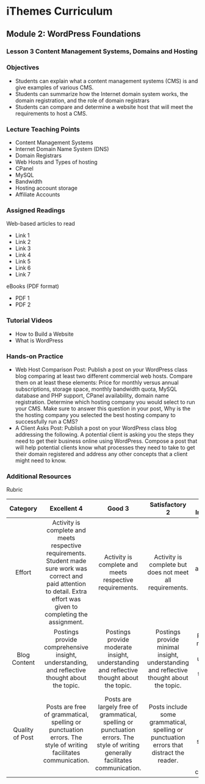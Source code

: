 iThemes Curriculum
==================

Module 2: WordPress Foundations
--------------------------

### Lesson 3 Content Management Systems, Domains and Hosting

### Objectives

* Students can explain what a content management systems (CMS) is and give examples of various CMS.
* Students can summarize how the Internet domain system works, the domain registration, and the role of domain registrars
* Students can compare and determine a website host that will meet the requirements to host a CMS.

### Lecture Teaching Points

- Content Management Systems
- Internet Domain Name System (DNS)
- Domain Registrars
- Web Hosts and Types of hosting
- CPanel
- MySQL
- Bandwidth
- Hosting account storage
- Affiliate Accounts

### Assigned Readings

Web-based articles to read

* Link 1
* Link 2
* Link 3
* Link 4
* Link 5
* Link 6
* Link 7

eBooks (PDF format)

* PDF 1
* PDF 2

### Tutorial Videos

* How to Build a Website
* What is WordPress

### Hands-on Practice

* Web Host Comparison Post: Publish a post on your WordPress class blog comparing at least two different commercial web hosts. Compare them on at least these elements: Price for monthly versus annual subscriptions, storage space, monthly bandwidth quota, MySQL database and PHP support, CPanel availability, domain name registration. 
Determine which hosting company you would select to run your CMS. Make sure to answer this question in your post, Why is the the hosting company you selected the best hosting company to successfully run a CMS?
* A Client Asks Post: Publish a post on your WordPress class blog addressing the following. A potential client is asking you the steps they need to get their business online using WordPress. Compose a post that will help potential clients know what processes they need to take to get their domain registered and address any other concepts that a client might need to know.

### Additional Resources

Rubric

| **Category** | **Excellent 4** | **Good 3** | **Satisfactory 2** | **Needs Improvement 1** | **Points Received** |
|:------------:|:---------------:|:----------:|:------------------:|:-----------:|:------------:|
| Effort | Activity is complete and meets respective requirements. Student made sure work was correct and paid attention to detail. Extra effort was given to completing the assignment. | Activity is complete and meets respective requirements. | Activity is complete but does not meet all requirements. | Activity is incomplete and/or does not meet respective requirements.| |
| Blog Content | Postings provide comprehensive insight, understanding, and reflective thought about the topic. | Postings provide moderate insight, understanding and reflective thought about the topic. | Postings provide minimal insight, understanding and reflective thought about the topic. | Postings show no evidence of insight, understanding or reflective thought about the topic. | |
| Quality of Post | Posts are free of grammatical, spelling or punctuation errors.  The style of writing facilitates communication. | Posts are largely free of grammatical, spelling or punctuation errors.  The style of writing generally facilitates communication. | Posts include some grammatical, spelling or punctuation errors that distract the reader. | Posts contain numerous grammatical, spelling or punctuation errors.  The style of writing does not facilitate effective communication. | |